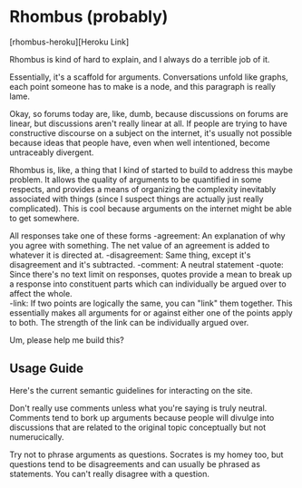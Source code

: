 # Rhombus (probably)



[rhombus-heroku][Heroku Link]

Rhombus is kind of hard to explain, and I always do a terrible job of it.  

Essentially, it's a scaffold for arguments.  Conversations unfold like graphs,
each point someone has to make is a node, and this paragraph is really lame.    

Okay, so forums today are, like, dumb, because discussions on forums are linear,
but discussions aren't really linear at all.  If people are trying to have constructive 
discourse on a subject on the internet, it's usually not possible because ideas that people have, even when
well intentioned, become untraceably divergent.  

Rhombus is, like, a thing that I kind of started to build to address this maybe problem.
It allows the quality of arguments to be 
quantified in some respects, and provides a means of organizing the complexity inevitably 
associated with things (since I suspect things are actually just really complicated). 
This is cool because arguments on the internet might be able to get somewhere.  

All responses take one of these forms
-agreement: An explanation of why you agree with something.  The net value of an agreement is added to whatever 
it is directed at.
-disagreement: Same thing, except it's disagreement and it's subtracted.
-comment: A neutral statement 
-quote: Since there's no text limit on responses, quotes provide a mean to break up a response into constituent parts which can individually be argued over to affect the whole.  
-link: If two points are logically the same, you can "link" them together.  This essentially makes all arguments for or against either one of the points apply to both.  The strength of the link can be individually argued over.

Um, please help me build this?  

## Usage Guide

Here's the current semantic guidelines for interacting on the site.

Don't really use comments unless what you're saying is truly neutral.  Comments tend to bork up arguments
because people will divulge into discussions that are related to the original topic conceptually but not 
numerucically.

Try not to phrase arguments as questions.  Socrates is my homey too, but questions tend to be disagreements
and can usually be phrased as statements.  You can't really disagree with a question.  

[rhombus-heroku]: http://rhombus-forum.herokuapp.com
